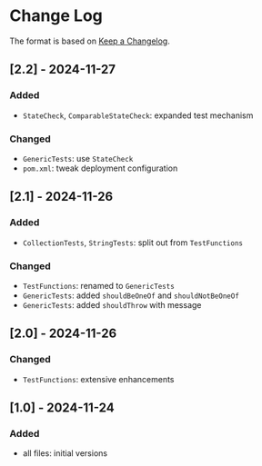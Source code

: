# Change Log

The format is based on [Keep a Changelog](http://keepachangelog.com/).

## [2.2] - 2024-11-27
### Added
- `StateCheck`, `ComparableStateCheck`: expanded test mechanism
### Changed
- `GenericTests`: use `StateCheck`
- `pom.xml`: tweak deployment configuration

## [2.1] - 2024-11-26
### Added
- `CollectionTests`, `StringTests`: split out from `TestFunctions`
### Changed
- `TestFunctions`: renamed to `GenericTests`
- `GenericTests`: added `shouldBeOneOf` and `shouldNotBeOneOf`
- `GenericTests`: added `shouldThrow` with message

## [2.0] - 2024-11-26
### Changed
- `TestFunctions`: extensive enhancements

## [1.0] - 2024-11-24
### Added
- all files: initial versions
